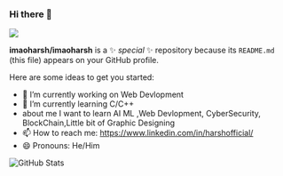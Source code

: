 ### Hi there 👋
[![](https://visitcount.itsvg.in/api?id=imaoharsh&label=HARSHIT&icon=8&pretty=false)](https://visitcount.itsvg.in)

**imaoharsh/imaoharsh** is a ✨ _special_ ✨ repository because its `README.md` (this file) appears on your GitHub profile.

Here are some ideas to get you started:

- 🔭 I’m currently working on Web Devlopment
- 🌱 I’m currently learning C/C++
- about me I want to learn AI ML ,Web Devlopment, CyberSecurity, BlockChain,Little bit of Graphic Designing
- 📫 How to reach me: https://www.linkedin.com/in/harshofficial/
- 😄 Pronouns: He/Him


![GitHub Stats](https://github-readme-stats.vercel.app/api?username=imaoharsh&theme=radical)

